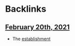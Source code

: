 
# Backlinks
## [February 20th, 2021](<February 20th, 2021.md>)
- The [establishment](<establishment.md>)

